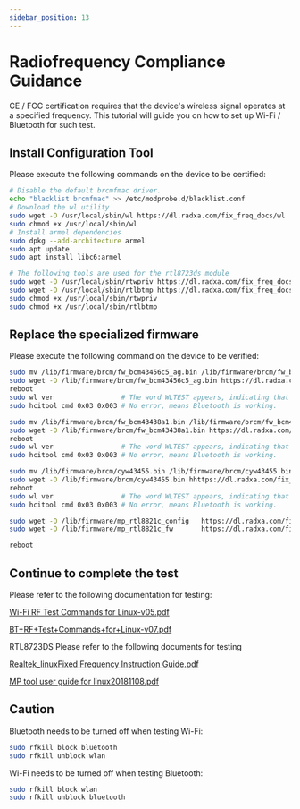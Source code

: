 ```yaml
---
sidebar_position: 13
---
```


# Radiofrequency Compliance Guidance

CE / FCC certification requires that the device's wireless signal operates at a specified frequency. This tutorial will guide you on how to set up Wi-Fi / Bluetooth for such test.

## Install Configuration Tool

Please execute the following commands on the device to be certified:

```bash
# Disable the default brcmfmac driver.
echo "blacklist brcmfmac" >> /etc/modprobe.d/blacklist.conf
# Download the wl utility
sudo wget -O /usr/local/sbin/wl https://dl.radxa.com/fix_freq_docs/wl
sudo chmod +x /usr/local/sbin/wl
# Install armel dependencies
sudo dpkg --add-architecture armel
sudo apt update
sudo apt install libc6:armel

# The following tools are used for the rtl8723ds module
sudo wget -O /usr/local/sbin/rtwpriv https://dl.radxa.com/fix_freq_docs/rtwpriv
sudo wget -O /usr/local/sbin/rtlbtmp https://dl.radxa.com/fix_freq_docs/rtlbtmp
sudo chmod +x /usr/local/sbin/rtwpriv
sudo chmod +x /usr/local/sbin/rtlbtmp
```

## Replace the specialized firmware

Please execute the following command on the device to be verified:

<Tabs groupId="module" queryString>
<TabItem value="ap6256" label="AP6256" default>

```bash
sudo mv /lib/firmware/brcm/fw_bcm43456c5_ag.bin /lib/firmware/brcm/fw_bcm43456c5_ag.bin.bak
sudo wget -O /lib/firmware/brcm/fw_bcm43456c5_ag.bin https://dl.radxa.com/fix_freq_docs/ap6256/fw_bcm43456c5_ag_mfg.bin
reboot
sudo wl ver                 # The word WLTEST appears, indicating that the firmware replacement was successful.
sudo hcitool cmd 0x03 0x003 # No error, means Bluetooth is working.
```

</TabItem>

<TabItem value="ap6212" label="AP6212">

```bash
sudo mv /lib/firmware/brcm/fw_bcm43438a1.bin /lib/firmware/brcm/fw_bcm43438a1.bin.bak
sudo wget -O /lib/firmware/brcm/fw_bcm43438a1.bin https://dl.radxa.com/fix_freq_docs/ap6212/fw_bcm43438a1_mfg.bin
reboot
sudo wl ver                 # The word WLTEST appears, indicating that the firmware replacement was successful.
sudo hcitool cmd 0x03 0x003 # No error, means Bluetooth is working.
```

</TabItem>

<TabItem value="cm256" label="AW-CM256SM">

```bash
sudo mv /lib/firmware/brcm/cyw43455.bin /lib/firmware/brcm/cyw43455.bin.bak
sudo wget -O /lib/firmware/brcm/cyw43455.bin hhttps://dl.radxa.com/fix_freq_docs/cm256/cyw43455-mfgtest-7.45.100.18.bin
reboot
sudo wl ver                 # The word WLTEST appears, indicating that the firmware replacement was successful.
sudo hcitool cmd 0x03 0x003 # No error, means Bluetooth is working.
```

</TabItem>

<TabItem value="rtl8723ds" label="RTL8723DS">

```bash
sudo wget -O /lib/firmware/mp_rtl8821c_config   https://dl.radxa.com/fix_freq_docs/rtl8723ds/mp_rtl8821c_config
sudo wget -O /lib/firmware/mp_rtl8821c_fw       https://dl.radxa.com/fix_freq_docs/rtl8723ds/mp_rtl8821c_fw

reboot
```

</TabItem>

</Tabs>

## Continue to complete the test

Please refer to the following documentation for testing:

[Wi-Fi RF Test Commands for Linux-v05.pdf](https://dl.radxa.com/fix_freq_docs/Wi-Fi+RF+Test+Commands+for+Linux_BCM4339-v05.pdf)

[BT+RF+Test+Commands+for+Linux-v07.pdf](https://dl.radxa.com/fix_freq_docs/BT+RF+Test+Commands+for+Linux-v07.pdf)

RTL8723DS Please refer to the following documents for testing

[Realtek_linuxFixed Frequency Instruction Guide.pdf](https://dl.radxa.com/fix_freq_docs/Realtek_linuxFixed-Frequency-Instruction-Guide.pdf)

[MP tool user guide for linux20181108.pdf](https://dl.radxa.com/fix_freq_docs/MP-tool-user-guide-for-linux20181108.pdf)

## Caution

Bluetooth needs to be turned off when testing Wi-Fi:

```bash
sudo rfkill block bluetooth
sudo rfkill unblock wlan
```

Wi-Fi needs to be turned off when testing Bluetooth:

```bash
sudo rfkill block wlan
sudo rfkill unblock bluetooth
```
